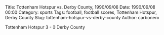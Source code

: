 Title: Tottenham Hotspur vs. Derby County, 1990/09/08
Date: 1990/09/08 00:00
Category: sports
Tags: football, football scores, Tottenham Hotspur, Derby County
Slug: tottenham-hotspur-vs-derby-county
Author: carbonero


Tottenham Hotspur 3 - 0 Derby County
